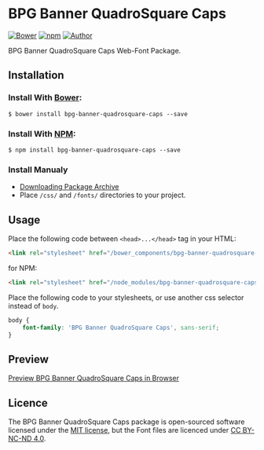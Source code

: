 # BPG Banner QuadroSquare Caps

[![Bower](https://img.shields.io/bower/v/bpg-banner-quadrosquare-caps.svg)](http://bower.io/search/?q=bpg-banner-quadrosquare-caps)
[![npm](https://img.shields.io/npm/v/bpg-banner-quadrosquare-caps.svg)](https://www.npmjs.com/package/bpg-banner-quadrosquare-caps)
[![Author](https://img.shields.io/badge/Font_Author-Besarion_Gugushvili-blue.svg)](https://github.com/web-fonts/bpg-banner-quadrosquare-caps)

BPG Banner QuadroSquare Caps Web-Font Package.

## Installation

### Install With [Bower](http://bower.io):

```
$ bower install bpg-banner-quadrosquare-caps --save
```

### Install With [NPM](https://www.npmjs.com):

```
$ npm install bpg-banner-quadrosquare-caps --save
```

### Install Manualy

* [Downloading Package Archive](https://github.com/web-fonts/bpg-banner-quadrosquare-caps/archive/master.zip)
* Place `/css/` and `/fonts/` directories to your project.

## Usage

Place the following code between `<head>...</head>` tag in your HTML:

```html
<link rel="stylesheet" href="/bower_components/bpg-banner-quadrosquare-caps/css/bpg-banner-quadrosquare-caps.css">
```

for NPM:

```html
<link rel="stylesheet" href="/node_modules/bpg-banner-quadrosquare-caps/css/bpg-banner-quadrosquare-caps.css">
```

Place the following code to your stylesheets, or use another css selector instead of `body`.

```css
body {
    font-family: 'BPG Banner QuadroSquare Caps', sans-serif;
}
```

## Preview

[Preview BPG Banner QuadroSquare Caps in Browser](http://web-fonts.ge/bpg-banner-quadrosquare-caps)

## Licence

The BPG Banner QuadroSquare Caps package is open-sourced software licensed under the [MIT license](http://opensource.org/licenses/MIT), but the Font files are licenced under [CC BY-NC-ND 4.0](http://creativecommons.org/licenses/by-nc-nd/4.0/).